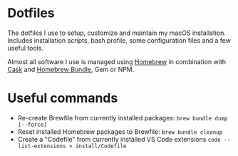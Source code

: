 # Dotfiles

The dotfiles I use to setup, customize and maintain my macOS installation. Includes installation scripts, bash profile, some configuration files and a few useful tools.

Almost all software I use is managed using [Homebrew](https://brew.sh) in combination with [Cask](https://github.com/Homebrew/homebrew-cask) and [Homebrew Bundle](https://github.com/Homebrew/homebrew-bundle), Gem or NPM.

# Useful commands

* Re-create Brewfile from currently installed packages: `brew bundle dump [--force]`
* Reset installed Homebrew packages to Brewfile: `brew bundle cleanup`
* Create a "Codefile" from currently installed VS Code extensions `code --list-extensions > install/Codefile`
